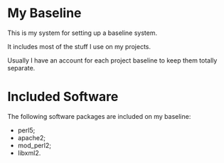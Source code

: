 My Baseline
===========

This is my system for setting up a baseline system.

It includes most of the stuff I use on my projects.

Usually I have an account for each project baseline to keep them totally separate.


Included Software
=================

The following software packages are included on my baseline:

 * perl5;
 * apache2;
 * mod_perl2;
 * libxml2.


